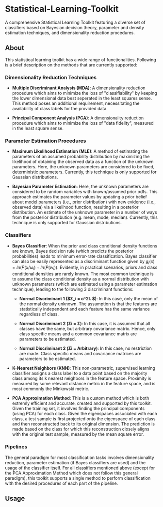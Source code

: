 # Statistical-Learning-Toolkit
A comprehensive Statistical Learning Toolkit featuring a diverse set of classifiers based on Bayesian decision theory, parameter and density estimation techniques, and dimensionality reduction procedures.

## About 
This statistical learning toolkit has a wide range of functionalities. Following is a brief description on the methods that are currently supported:

### Dimensionality Reduction Techniques
* **Multiple Discriminant Analysis (MDA)**: A dimensionality reduction procedure which aims to minimize the loss of "classifiability" by keeping the lower dimensional data best seperated in the least squares sense. This method poses an additional requirement,  necessitating the availability of class labels for the provided data.
  
* **Principal Component Analysis (PCA)**: A dimensionality reduction procedure which aims to minimize the loss of "data fidelity", measured in the least square sense.

### Parameter Estimation Procedures
* **Maximum Likelihood Estimation (MLE)**: A method of estimating the parameters of an assumed probability distribution by maximizing the likelihood of obtaining the observed data as a function of the unknown parameters. Here, the unknown parameters are considered to be fixed, deterministic parameters. Currently, this technique is only supported for Gaussian distributions.
  
* **Bayesian Parameter Estimation**: Here, the unknown parameters are considered to be random variables with known/assumed prior pdfs. This approach estimates the parameter values by updating a prior belief about model parameters (i.e., prior distribution) with new evidence (i.e., observed data) via a likelihood function, resulting in a posterior distribution. An estimate of the unknown parameter in a number of ways from the posterior distribution (e.g. mean, mode, median). Currently, this technique is only supported for Gaussian distributions.

### Classifiers
* **Bayes Classifier**: When the prior and class conditional density functions are known, Bayes decision rule (which predicts the posterior probabilities) leads to minimum error-rate classification. Bayes classifier can also be easily represented as a discriminant function given by $g_i(x) = ln(P(x/ω_i) + ln(P(w_i))$. Evidently, in practical scenarios, priors and class conditional densities are rarely known. The most common technique is to assume the class conditional density as a normal distribution with unknown parameters (which are estimated using a parameter estimation technique), leading to the following 3 discriminant functions:
  
  * **Normal Discriminant 1 ($Σ_i = σ^2I. $)**: In this case, only the mean of the normal density unknown. The assumption is that the features are statistically independent and
each feature has the same variance regardless of class.

  * **Normal Discriminant 2 (Σi = Σ)**: In this case, it is assumed that all classes have the same, but arbitrary covariance matrix. Hence, only class specific means and a common covariance matrix are parameters to be estimated.
    
  * **Normal Discriminant 2 (Σi = Arbitrary)**: In this case, no restriction are made. Class specific means and covariance matrices are parameters to be estimated.

* **K-Nearest Neighbors (KNN)**: This non-parametric, supervised learning classifier assigns a class label to a data point based on the majority class among its k nearest neighbors in the feature space. Proximity is measured by some relevant distance metric in the feature space, and is most commonly the Minkowski metric.

* **PCA Approximation Method**: This is a custom method which is both extremly efficient and accurate, created and supported by this toolkit. Given the training set, it involves finding the principal components (using PCA) for each class. Given the eigenspaces associated with each class, a test sample is first projected onto the eigenspace of each class and then reconstructed back to its original dimension. The prediction is made based on the class for which this reconstruction closely aligns with the original test sample, measured by the mean square error.
  
### Pipelines
The general paradigm for most classification tasks involves dimensionality reduction, parameter estimation (if Bayes classifiers are used) and the usage of the classifier itself. For all classifiers mentioned above (except for the PCA Approximation Method which does not follow this general paradigm), this toolkit supports a single method to perform classification with the desired procedures of each part of the pipeline.

## Usage
